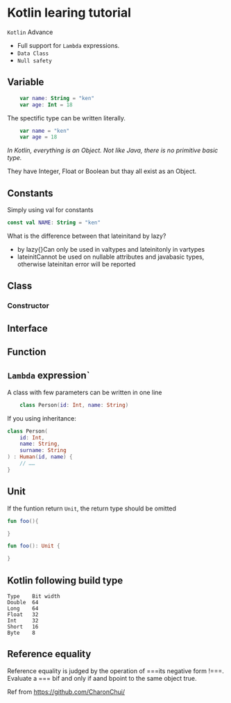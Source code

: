 # Kotlin learing tutorial


`Kotlin` Advance

* Full support for `Lambda` expressions.
* `Data Class`
* `Null safety`

## Variable
```kotlin
    var name: String = "ken"
    var age: Int = 18
```

The spectific type can be written literally.
```kotlin
    var name = "ken"
    var age = 18
```

*In Kotlin, everything is an Object. Not like Java, there is no primitive basic type.*

They have Integer, Float or Boolean but thay all exist as an Object.

## Constants

Simply using val for constants
```kotlin
const val NAME: String = "ken"
```

What is the difference between that lateinitand by lazy?

* by lazy{}Can only be used in valtypes and lateinitonly in vartypes
* lateinitCannot be used on nullable attributes and javabasic types, otherwise lateinitan error will be reported

## Class

### Constructor

## Interface


## Function


## `Lambda` expression`

A class with few parameters can be written in one line

```kotlin
    class Person(id: Int, name: String)
```


If you using inheritance:

```kotlin
class Person(
    id: Int, 
    name: String,
    surname: String
) : Human(id, name) {
    // ……
}
```

## Unit
If the funtion return `Unit`, the return type should be omitted

```kotlin
fun foo(){

}

fun foo(): Unit {

}
```


## Kotlin following build type

```
Type    Bit width
Double  64
Long    64
Float   32
Int     32
Short   16
Byte    8
```

## Reference equality

Reference equality is judged by the operation of ===its negative form !===. Evaluate a === bif and only if aand bpoint to the same object true.






Ref from https://github.com/CharonChui/
